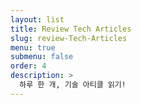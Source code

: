 ```yaml
---
layout: list
title: Review Tech Articles
slug: review-Tech-Articles
menu: true
submenu: false
order: 4
description: >
  하루 한 개, 기술 아티클 읽기!
---
```


